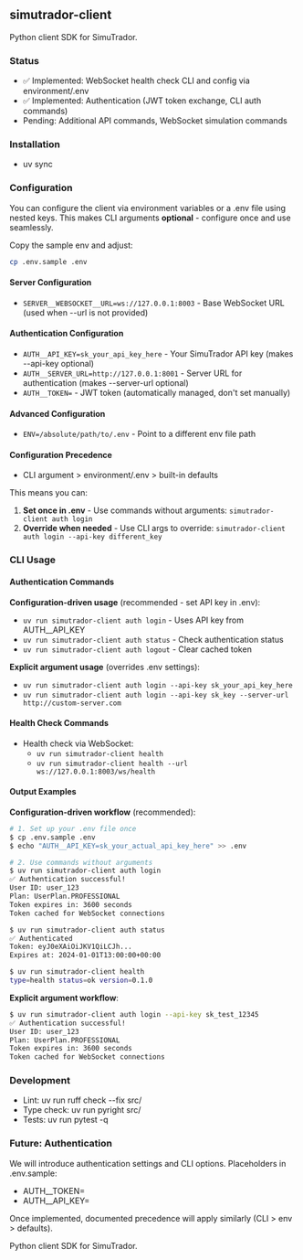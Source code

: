 ## simutrador-client

Python client SDK for SimuTrador.

### Status

*   ✅ Implemented: WebSocket health check CLI and config via environment/.env
*   ✅ Implemented: Authentication (JWT token exchange, CLI auth commands)
*   Pending: Additional API commands, WebSocket simulation commands

### Installation

*   uv sync

### Configuration

You can configure the client via environment variables or a .env file using nested keys. This makes CLI arguments **optional** - configure once and use seamlessly.

Copy the sample env and adjust:

```bash
cp .env.sample .env
```

#### Server Configuration

*   `SERVER__WEBSOCKET__URL=ws://127.0.0.1:8003` - Base WebSocket URL (used when --url is not provided)

#### Authentication Configuration

*   `AUTH__API_KEY=sk_your_api_key_here` - Your SimuTrador API key (makes --api-key optional)
*   `AUTH__SERVER_URL=http://127.0.0.1:8001` - Server URL for authentication (makes --server-url optional)
*   `AUTH__TOKEN=` - JWT token (automatically managed, don't set manually)

#### Advanced Configuration

*   `ENV=/absolute/path/to/.env` - Point to a different env file path

#### Configuration Precedence

*   CLI argument > environment/.env > built-in defaults

This means you can:
1. **Set once in .env** - Use commands without arguments: `simutrador-client auth login`
2. **Override when needed** - Use CLI args to override: `simutrador-client auth login --api-key different_key`

### CLI Usage

#### Authentication Commands

**Configuration-driven usage** (recommended - set API key in .env):
*   `uv run simutrador-client auth login` - Uses API key from AUTH__API_KEY
*   `uv run simutrador-client auth status` - Check authentication status
*   `uv run simutrador-client auth logout` - Clear cached token

**Explicit argument usage** (overrides .env settings):
*   `uv run simutrador-client auth login --api-key sk_your_api_key_here`
*   `uv run simutrador-client auth login --api-key sk_key --server-url http://custom-server.com`

#### Health Check Commands

*   Health check via WebSocket:
    *   `uv run simutrador-client health`
    *   `uv run simutrador-client health --url ws://127.0.0.1:8003/ws/health`

#### Output Examples

**Configuration-driven workflow** (recommended):
```bash
# 1. Set up your .env file once
$ cp .env.sample .env
$ echo "AUTH__API_KEY=sk_your_actual_api_key_here" >> .env

# 2. Use commands without arguments
$ uv run simutrador-client auth login
✅ Authentication successful!
User ID: user_123
Plan: UserPlan.PROFESSIONAL
Token expires in: 3600 seconds
Token cached for WebSocket connections

$ uv run simutrador-client auth status
✅ Authenticated
Token: eyJ0eXAiOiJKV1QiLCJh...
Expires at: 2024-01-01T13:00:00+00:00

$ uv run simutrador-client health
type=health status=ok version=0.1.0
```

**Explicit argument workflow**:
```bash
$ uv run simutrador-client auth login --api-key sk_test_12345
✅ Authentication successful!
User ID: user_123
Plan: UserPlan.PROFESSIONAL
Token expires in: 3600 seconds
Token cached for WebSocket connections
```

### Development

*   Lint: uv run ruff check --fix src/
*   Type check: uv run pyright src/
*   Tests: uv run pytest -q

### Future: Authentication

We will introduce authentication settings and CLI options. Placeholders in .env.sample:

*   AUTH\_\_TOKEN=
*   AUTH\_\_API\_KEY=

Once implemented, documented precedence will apply similarly (CLI > env > defaults).  

Python client SDK for SimuTrador.